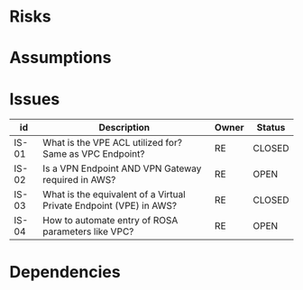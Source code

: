 # Risks


# Assumptions


# Issues

| id | Description | Owner | Status |
| ------- | --------------------------------------------------- | ----------- | ------- |
| IS-01 | What is the VPE ACL utilized for? Same as VPC Endpoint? | RE | CLOSED |
| IS-02  | Is a VPN Endpoint AND VPN Gateway required in AWS? | RE | OPEN |
| IS-03 | What is the equivalent of a Virtual Private Endpoint (VPE) in AWS? | RE | CLOSED |
| IS-04 | How to automate entry of ROSA parameters like VPC? | RE | OPEN | 



# Dependencies